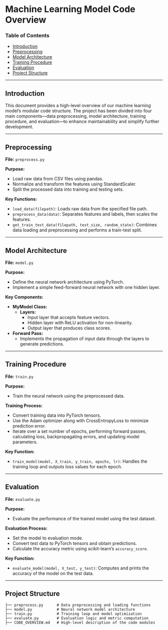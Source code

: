 # Machine Learning Model Code Overview

### Table of Contents
* [Introduction](#introduction)
* [Preprocessing](#preprocessing)
* [Model Architecture](#model-architecture)
* [Training Procedure](#training-procedure)
* [Evaluation](#evaluation)
* [Project Structure](#project-structure)

---

## Introduction

This document provides a high-level overview of our machine learning model’s modular code structure. The project has been divided into four main components—data preprocessing, model architecture, training procedure, and evaluation—to enhance maintainability and simplify further development.

---

## Preprocessing

**File:** `preprocess.py`

**Purpose:**  
- Load raw data from CSV files using pandas.
- Normalize and transform the features using StandardScaler.
- Split the processed data into training and testing sets.

**Key Functions:**  
- `load_data(filepath)`: Loads raw data from the specified file path.
- `preprocess_data(data)`: Separates features and labels, then scales the features.
- `get_train_test_data(filepath, test_size, random_state)`: Combines data loading and preprocessing and performs a train-test split.

---

## Model Architecture

**File:** `model.py`

**Purpose:**  
- Define the neural network architecture using PyTorch.
- Implement a simple feed-forward neural network with one hidden layer.

**Key Components:**  
- **MyModel Class:**  
  - **Layers:**  
    - Input layer that accepts feature vectors.
    - Hidden layer with ReLU activation for non-linearity.
    - Output layer that produces class scores.
- **Forward Pass:**  
  - Implements the propagation of input data through the layers to generate predictions.

---

## Training Procedure

**File:** `train.py`

**Purpose:**  
- Train the neural network using the preprocessed data.

**Training Process:**  
- Convert training data into PyTorch tensors.
- Use the Adam optimizer along with CrossEntropyLoss to minimize prediction error.
- Iterate over a set number of epochs, performing forward passes, calculating loss, backpropagating errors, and updating model parameters.

**Key Function:**  
- `train_model(model, X_train, y_train, epochs, lr)`: Handles the training loop and outputs loss values for each epoch.

---

## Evaluation

**File:** `evaluate.py`

**Purpose:**  
- Evaluate the performance of the trained model using the test dataset.

**Evaluation Process:**  
- Set the model to evaluation mode.
- Convert test data to PyTorch tensors and obtain predictions.
- Calculate the accuracy metric using scikit-learn’s `accuracy_score`.

**Key Function:**  
- `evaluate_model(model, X_test, y_test)`: Computes and prints the accuracy of the model on the test data.

---

## Project Structure

```plaintext
├── preprocess.py      # Data preprocessing and loading functions
├── model.py           # Neural network model architecture
├── train.py           # Training loop and model optimization
├── evaluate.py        # Evaluation logic and metric computation
├── CODE_OVERVIEW.md   # High-level description of the code modules


